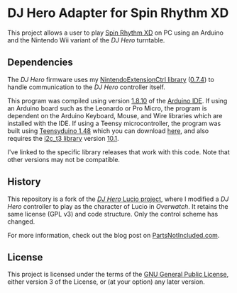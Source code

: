 # DJ Hero Adapter for Spin Rhythm XD
This project allows a user to play [Spin Rhythm XD](https://www.spinrhythmgame.com/) on PC using an Arduino and the Nintendo Wii variant of the *DJ Hero* turntable.

## Dependencies
The *DJ Hero* firmware uses my [NintendoExtensionCtrl library](https://github.com/dmadison/NintendoExtensionCtrl/) ([0.7.4](https://github.com/dmadison/NintendoExtensionCtrl/releases/tag/v0.7.4)) to handle communication to the *DJ Hero* controller itself.

This program was compiled using version [1.8.10](https://www.arduino.cc/en/Main/OldSoftwareReleases) of the [Arduino IDE](https://www.arduino.cc/en/Main/Software). If using an Arduino board such as the Leonardo or Pro Micro, the program is dependent on the Arduino Keyboard, Mouse, and Wire libraries which are installed with the IDE. If using a Teensy microcontroller, the program was built using [Teensyduino 1.48](https://forum.pjrc.com/threads/57906-Teensyduino-1-48-Released) which you can download [here](https://www.pjrc.com/teensy/td_148), and also requires the [i2c_t3 library](https://github.com/nox771/i2c_t3) version [10.1](https://github.com/nox771/i2c_t3/releases/tag/v10.1).

I've linked to the specific library releases that work with this code. Note that other versions may not be compatible.

## History
This repository is a fork of the [*DJ Hero* Lucio project](https://github.com/dmadison/DJHero-Lucio), where I modified a *DJ Hero* controller to play as the character of Lucio in *Overwatch*. It retains the same license (GPL v3) and code structure. Only the control scheme has changed.

For more information, check out the blog post on [PartsNotIncluded.com](http://www.partsnotincluded.com/altctrl/playing-lucio-with-a-dj-hero-turntable).

## License
This project is licensed under the terms of the [GNU General Public License](https://www.gnu.org/licenses/gpl-3.0.en.html), either version 3 of the License, or (at your option) any later version.
